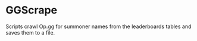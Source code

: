 # GGScrape

Scripts crawl Op.gg for summoner names from the leaderboards tables and saves them to a file.
